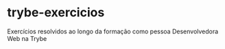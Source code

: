 # trybe-exercicios
Exercícios resolvidos ao longo da formação como pessoa Desenvolvedora Web na Trybe
